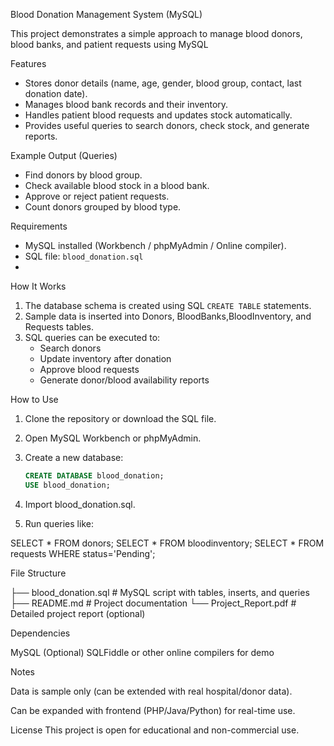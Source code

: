 Blood Donation Management System (MySQL)

This project demonstrates a simple approach to manage blood donors, blood banks, and patient requests using MySQL

Features
- Stores donor details (name, age, gender, blood group, contact, last donation date).
- Manages blood bank records and their inventory.
- Handles patient blood requests and updates stock automatically.
- Provides useful queries to search donors, check stock, and generate reports.

 Example Output (Queries)
- Find donors by blood group.
- Check available blood stock in a blood bank.
- Approve or reject patient requests.
- Count donors grouped by blood type.

Requirements
- MySQL installed (Workbench / phpMyAdmin / Online compiler).  
- SQL file: `blood_donation.sql`
- 
How It Works
1. The database schema is created using SQL `CREATE TABLE` statements.  
2. Sample data is inserted into Donors, BloodBanks,BloodInventory, and Requests tables.  
3. SQL queries can be executed to:  
   - Search donors  
   - Update inventory after donation  
   - Approve blood requests  
   - Generate donor/blood availability reports
  
How to Use
1. Clone the repository or download the SQL file.  
2. Open MySQL Workbench or phpMyAdmin.  
3. Create a new database:  
   ```sql
   CREATE DATABASE blood_donation;
   USE blood_donation;

4. Import blood_donation.sql.

5. Run queries like:

SELECT * FROM donors;
SELECT * FROM bloodinventory;
SELECT * FROM requests WHERE status='Pending';

File Structure

├── blood_donation.sql    # MySQL script with tables, inserts, and queries
├── README.md              # Project documentation
└── Project_Report.pdf     # Detailed project report (optional)

Dependencies

MySQL      (Optional) SQLFiddle or other online compilers for demo

Notes

Data is sample only (can be extended with real hospital/donor data).

Can be expanded with frontend (PHP/Java/Python) for real-time use.

License
This project is open for educational and non-commercial use.
